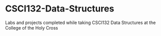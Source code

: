 # CSCI132-Data-Structures
Labs and projects completed while taking CSCI132 Data Structures at the College of the Holy Cross
